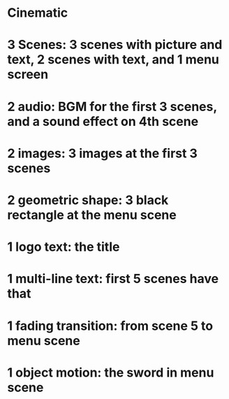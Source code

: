 # Cinematic
# 3 Scenes: 3 scenes with picture and text, 2 scenes with text, and 1 menu screen  
# 2 audio: BGM for the first 3 scenes, and a sound effect on 4th scene  
# 2 images: 3 images at the first 3 scenes  
# 2 geometric shape: 3 black rectangle at the menu scene  
# 1 logo text: the title  
# 1 multi-line text: first 5 scenes have that  
# 1 fading transition: from scene 5 to menu scene  
# 1 object motion: the sword in menu scene
